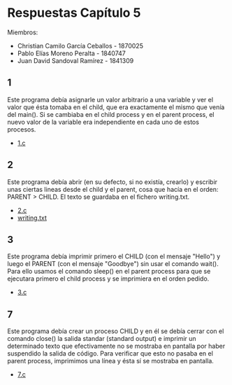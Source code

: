 # Respuestas Capítulo 5

Miembros:

* Christian Camilo García Ceballos - 1870025
* Pablo Elías Moreno Peralta - 1840747
* Juan David Sandoval Ramírez - 1841309

## 1

Este programa debía asignarle un valor arbitrario a una variable y ver el valor que ésta tomaba en el child, que era
exactamente el mismo que venía del main(). Si se cambiaba en el child process y en el parent process, el nuevo valor 
de la variable era independiente en cada uno de estos procesos.

* [1.c](1.c)

## 2

Este programa debía abrir (en su defecto, si no existía, crearlo) y escribir unas ciertas lineas desde el child y el
parent, cosa que hacía en el orden: PARENT > CHILD. El texto se guardaba en el fichero writing.txt.

* [2.c](2.c)
* [writing.txt](writing.txt)

## 3

Este programa debía imprimir primero el CHILD (con el mensaje "Hello") y luego el PARENT (con el mensaje "Goodbye") sin
usar el comando wait(). Para ello usamos el comando sleep() en el parent process para que se ejecutara primero el child
process y se imprimiera en el orden pedido.

* [3.c](3.c)




## 7

Este programa debía crear un proceso CHILD y en él se debía cerrar con el comando close() la salida standar (standard
output) e imprimir un determinado texto que efectivamente no se mostraba en pantalla por haber suspendido la salida de 
código. Para verificar que esto no pasaba en el parent process, imprimimos una línea y ésta sí se mostraba en pantalla.

* [7.c](7.c)


